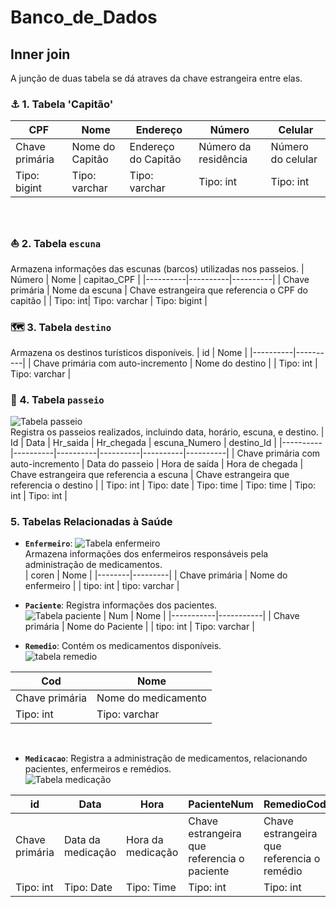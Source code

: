 # Banco_de_Dados
## Inner join
A junção de duas tabela se dá atraves da chave estrangeira entre elas.

### ⚓ 1. Tabela 'Capitão'

| CPF | Nome| Endereço | Número | Celular |
|-------------|-------------|-------------|------------|-----------|
| Chave primária| Nome do Capitão | Endereço do Capitão  | Número da residência | Número do celular|
| Tipo: bigint| Tipo: varchar| Tipo: varchar | Tipo: int | Tipo: int | Tipo: bigint|
<br>

### ⛵ 2. Tabela `escuna`
Armazena informações das escunas (barcos) utilizadas nos passeios.
| Número | Nome | capitao_CPF |
|----------|----------|----------|
| Chave primária | Nome da escuna | Chave estrangeira que referencia o CPF do capitão |
| Tipo: int| Tipo: varchar | Tipo: bigint |
<br>

### 🗺️ 3. Tabela `destino`
Armazena os destinos turísticos disponíveis.
| id | Nome |
|----------|----------|
| Chave primária com auto-incremento | Nome do destino |
| Tipo: int | Tipo: varchar |
<br>

### 🚖 4. Tabela `passeio`
![Tabela passeio](passeio.png) <br>
Registra os passeios realizados, incluindo data, horário, escuna, e destino.
| Id | Data | Hr_saida | Hr_chegada | escuna_Numero | destino_Id |
|----------|----------|----------|----------|----------|----------|
| Chave primária com auto-incremento | Data do passeio | Hora de saída | Hora de chegada | Chave estrangeira que referencia a escuna | Chave estrangeira que referencia o destino | 
| Tipo: int | Tipo: date | Tipo: time | Tipo: time | Tipo: int | Tipo: int |
<br>


### 5. Tabelas Relacionadas à Saúde
- **`Enfermeiro`**: 
  ![Tabela enfermeiro](enfermeiro.png) <br>
  Armazena informações dos enfermeiros responsáveis pela administração de medicamentos.<br>
  | coren | Nome |
  |--------|---------|
  | Chave primária | Nome do enfermeiro |
  | tipo: int | tipo: varchar |
  <br>
  
  
- **`Paciente`**: Registra informações dos pacientes.<br>
  ![Tabela paciente](paciente.png)
  | Num | Nome |
  |-----------|-----------|
  | Chave primária | Nome do Paciente |
  | tipo: int | Tipo: varchar |
  <br>
  
- **`Remedio`**: Contém os medicamentos disponíveis.<br>
![tabela remedio](remedio.png)

| Cod | Nome |
|----------|----------|
| Chave primária | Nome do medicamento|
| Tipo: int | Tipo: varchar | 
<br>

- **`Medicacao`**: Registra a administração de medicamentos, relacionando pacientes, enfermeiros e remédios.<br>
![Tabela medicação](medicacao.png)

| id | Data | Hora | PacienteNum | RemedioCod | Enfermeirocoren |
|----------|-----------|------------|---------------|-------------------|-------------------|
| Chave primária | Data da medicação | Hora da medicação | Chave estrangeira que referencia o paciente | Chave estrangeira que referencia  o remédio | Chave estrangeira que referencia  o enfermeiro |
| Tipo: int | Tipo: Date | Tipo: Time | Tipo: int | Tipo: int | Tipo: int |


